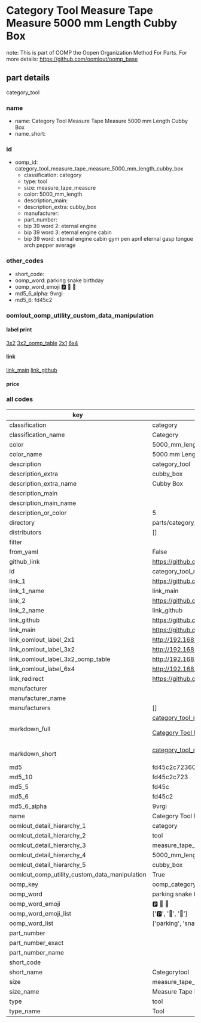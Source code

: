 # Category Tool Measure Tape Measure 5000 mm Length Cubby Box  

note: This is part of OOMP the Oopen Organization Method For Parts. For more details: https://github.com/oomlout/oomp_base

##  part details
  



category_tool



### name
* name: Category Tool Measure Tape Measure 5000 mm Length Cubby Box
* name_short: 
### id
* oomp_id: category_tool_measure_tape_measure_5000_mm_length_cubby_box
  * classification: category
  * type: tool
  * size: measure_tape_measure
  * color: 5000_mm_length
  * description_main: 
  * description_extra: cubby_box
  * manufacturer: 
  * part_number: 
  * bip 39 word 2: eternal engine
  * bip 39 word 3: eternal engine cabin
  * bip 39 word: eternal engine cabin gym pen april eternal gasp tongue arch pepper average

### other_codes
* short_code: 
* oomp_word: parking snake birthday
* oomp_word_emoji :parking: :snake: :birthday:
* md5_6_alpha: 9vrgi
* md5_6: fd45c2






### oomlout_oomp_utility_custom_data_manipulation
#### label print
[3x2](http://192.168.1.245:1112/?label=oomp%209vrgi)
[3x2_oomp_table](http://192.168.1.108:1112/?label=oomp%209vrgi)
[2x1](http://192.168.1.242:1112/?label=oomp%209vrgi)
[6x4](http://192.168.1.55:1112/?label=oomp%209vrgi)    

#### link

[link_main](https://github.com/oomlout/oomlout_oomp_version_1_messy/tree/main/parts/category_tool_measure_tape_measure_5000_mm_length_cubby_box) [link_github](https://github.com/oomlout/oomlout_oomp_version_1_messy/tree/main/parts/category_tool_measure_tape_measure_5000_mm_length_cubby_box)                             

#### price







### all codes 
| key | value |  
| --- | --- |  
| classification | category |  
| classification_name | Category |  
| color | 5000_mm_length |  
| color_name | 5000 mm Length |  
| description | category_tool |  
| description_extra | cubby_box |  
| description_extra_name | Cubby Box |  
| description_main |  |  
| description_main_name |  |  
| description_or_color | 5  |  
| directory | parts/category_tool_measure_tape_measure_5000_mm_length_cubby_box |  
| distributors | [] |  
| filter |  |  
| from_yaml | False |  
| github_link | https://github.com/oomlout/oomlout_oomp_part_src/tree/main/parts/category_tool_measure_tape_measure_5000_mm_length_cubby_box |  
| id | category_tool_measure_tape_measure_5000_mm_length_cubby_box |  
| link_1 | https://github.com/oomlout/oomlout_oomp_version_1_messy/tree/main/parts/category_tool_measure_tape_measure_5000_mm_length_cubby_box |  
| link_1_name | link_main |  
| link_2 | https://github.com/oomlout/oomlout_oomp_version_1_messy/tree/main/parts/category_tool_measure_tape_measure_5000_mm_length_cubby_box |  
| link_2_name | link_github |  
| link_github | https://github.com/oomlout/oomlout_oomp_version_1_messy/tree/main/parts/category_tool_measure_tape_measure_5000_mm_length_cubby_box |  
| link_main | https://github.com/oomlout/oomlout_oomp_version_1_messy/tree/main/parts/category_tool_measure_tape_measure_5000_mm_length_cubby_box |  
| link_oomlout_label_2x1 | http://192.168.1.242:1112/?label=oomp%209vrgi |  
| link_oomlout_label_3x2 | http://192.168.1.245:1112/?label=oomp%209vrgi |  
| link_oomlout_label_3x2_oomp_table | http://192.168.1.108:1112/?label=oomp%209vrgi |  
| link_oomlout_label_6x4 | http://192.168.1.55:1112/?label=oomp%209vrgi |  
| link_redirect | https://github.com/oomlout/oomlout_oomp_version_1_messy/tree/main/parts/category_tool_measure_tape_measure_5000_mm_length_cubby_box |  
| manufacturer |  |  
| manufacturer_name |  |  
| manufacturers | [] |  
| markdown_full | [category_tool_measure_tape_measure_5000_mm_length_cubby_box](none)<br>[](none)<br>[Category Tool Measure Tape Measure 5000 Mm Length Cubby Box](none)<br><br> |  
| markdown_short | [category_tool_measure_tape_measure_5000_mm_length_cubby_box](none)<br><br> |  
| md5 | fd45c2c7236029b02bd136803f929a6c |  
| md5_10 | fd45c2c723 |  
| md5_5 | fd45c |  
| md5_6 | fd45c2 |  
| md5_6_alpha | 9vrgi |  
| name | Category Tool Measure Tape Measure 5000 mm Length Cubby Box |  
| oomlout_detail_hierarchy_1 | category |  
| oomlout_detail_hierarchy_2 | tool |  
| oomlout_detail_hierarchy_3 | measure_tape_measure |  
| oomlout_detail_hierarchy_4 | 5000_mm_length |  
| oomlout_detail_hierarchy_5 | cubby_box |  
| oomlout_oomp_utility_custom_data_manipulation | True |  
| oomp_key | oomp_category_tool_measure_tape_measure_5000_mm_length_cubby_box |  
| oomp_word | parking snake birthday |  
| oomp_word_emoji | :parking: :snake: :birthday: |  
| oomp_word_emoji_list | [':parking:', ':snake:', ':birthday:'] |  
| oomp_word_list | ['parking', 'snake', 'birthday'] |  
| part_number |  |  
| part_number_exact |  |  
| part_number_name |  |  
| short_code |  |  
| short_name | Categorytool |  
| size | measure_tape_measure |  
| size_name | Measure Tape Measure |  
| type | tool |  
| type_name | Tool |  
